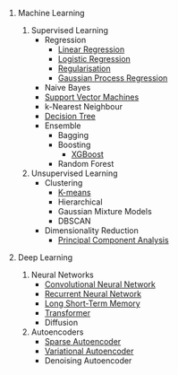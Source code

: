 1. Machine Learning
   1. Supervised Learning
      - Regression
        - [Linear Regression](./machine-learning/supervised-learning/regression/linear-regression.ipynb)
        - [Logistic Regression](./machine-learning/supervised-learning/regression/logistic-regression.ipynb)
        - [Regularisation](./machine-learning/supervised-learning/regression/regularisation.ipynb)
        - [Gaussian Process Regression](./machine-learning/supervised-learning/regression/gaussian-process-regression.ipynb)
      - Naive Bayes
      - [Support Vector Machines](./machine-learning/supervised-learning/support-vector-machines.ipynb)
      - k-Nearest Neighbour
      - [Decision Tree](./machine-learning/supervised-learning/decision-tree.ipynb)
      - Ensemble
        - Bagging
        - Boosting
          - [XGBoost](./machine-learning/supervised-learning/ensemble/XGBoost.ipynb)
        - Random Forest
   2. Unsupervised Learning
      - Clustering
        - [K-means](./machine-learning/unsupervised-learning/clustering/k-means.ipynb)
        - Hierarchical
        - Gaussian Mixture Models
        - DBSCAN
      - Dimensionality Reduction
        - [Principal Component Analysis](./machine-learning/unsupervised-learning/dimensionality-reduction/pca.ipynb)

2. Deep Learning
   1. Neural Networks
      - [Convolutional Neural Network](./deep-learning/neural-networks/convolutional-neural-network.ipynb)
      - [Recurrent Neural Network](./deep-learning/neural-networks/recurrent-neural-network.ipynb)
      - [Long Short-Term Memory](./deep-learning/neural-networks/long-short-term-memory.ipynb)
      - [Transformer](./deep-learning/neural-networks/transformer.ipynb)
      - Diffusion
   2. Autoencoders
      - [Sparse Autoencoder](./deep-learning/autoencoders/sparse-autoencoder.ipynb)
      - [Variational Autoencoder](./deep-learning/autoencoders/variational-autoencoder.md)
      - Denoising Autoencoder